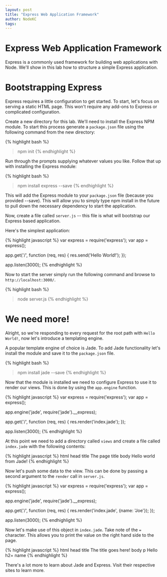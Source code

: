 ```yaml
---
layout: post
title: "Express Web Application Framework"
author: NodeKC
tags:
---
```


# Express Web Application Framework

Express is a commonly used framework for building web applications with Node. We'll show in this lab how to structure a simple Express application.

# Bootstrapping Express

Express requires a little configuration to get started. To start, let\'s focus on serving a static HTML page. This won't require any add-ons to Express or complicated configuration.

Create a new directory for this lab. We'll need to install the Express NPM module. To start this process generate a `package.json` file using the following command from the new directory:

{% highlight bash %}
> npm init
{% endhighlight %}

Run through the prompts supplying whatever values you like. Follow that up with installing the Express module:

{% highlight bash %}
> npm install express --save
{% endhighlight %}

This will add the Express module to your `package.json` file (because you provided --save). This will allow you to simply type npm install in the future to pull down the necessary dependency to start the application.

Now, create a file called `server.js` -- this file is what will bootstrap our Express based application.

Here's the simplest application:

{% highlight javascript %}
var express = require('express');
var app = express();

app.get('/', function (req, res) {
	res.send('Hello World!');
});

app.listen(3000);
{% endhighlight %}

Now to start the server simply run the following command and browse to `http://localhost:3000/`.

{% highlight bash %}
> node server.js
{% endhighlight %}

# We need more!

Alright, so we're responding to every request for the root path with `Hello World!`, now let\'s introduce a templating engine.

A popular template engine of choice is Jade. To add Jade functionality let\'s install the module and save it to the `package.json` file.

{% highlight bash %}
> npm install jade --save
{% endhighlight %}

Now that the module is installed we need to configure Express to use it to render our views. This is done by using the `app.engine` function.

{% highlight javascript %}
var express = require('express');
var app = express();

app.engine('jade', require('jade').__express);

app.get('/', function (req, res) {
	res.render('index.jade');
});

app.listen(3000);
{% endhighlight %}

At this point we need to add a directory called `views` and create a file called `index.jade` with the following contents:

{% highlight javascript %}
html
  head
    title The page title
   body Hello world from Jade!
{% endhighlight %}

Now let\'s push some data to the view. This can be done by passing a second argument to the `render` call in `server.js`.

{% highlight javascript %}
var express = require('express');
var app = express();

app.engine('jade', require('jade').__express);

app.get('/', function (req, res) {
	res.render('index.jade', {name: 'Joe'});
});

app.listen(3000);
{% endhighlight %}

Now let\'s make use of this object in `index.jade`. Take note of the `=` character. This allows you to print the value on the right hand side to the page.

{% highlight javascript %}
html
   head
      title The title goes here!
   body
      p Hello
      h2= name
{% endhighlight %}

There's a lot more to learn about Jade and Express. Visit their respective sites to learn more.





